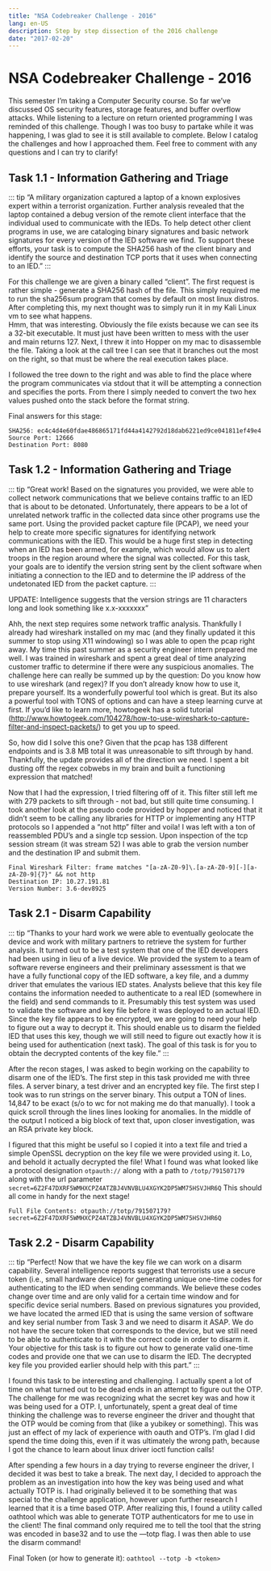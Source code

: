 ```yaml
---
title: "NSA Codebreaker Challenge - 2016"
lang: en-US
description: Step by step dissection of the 2016 challenge 
date: "2017-02-20"
---
```

# NSA Codebreaker Challenge - 2016
This semester I’m taking a Computer Security course. So far we’ve discussed OS security features, storage features, and buffer overflow attacks.  While listening to a lecture on return oriented programming I was reminded of this challenge. Though I was too busy to partake while it was happening, I was glad to see it is still available to complete. Below I catalog the challenges and how I approached them. Feel free to comment with any questions and I can try to clarify!

## Task 1.1 - Information Gathering and Triage
::: tip
“A military organization captured a laptop of a known explosives expert within a terrorist organization.  Further analysis revealed that the laptop contained a debug version of the remote client interface that the individual used to communicate with the IEDs. To help detect other client programs in use, we are cataloging binary signatures and basic network signatures for every version of the IED software we find. To support these efforts, your task is to compute the SHA256 hash of the client binary and identify the source and destination TCP ports that it uses when connecting to an IED.”
:::


For this challenge we are given a binary called “client”.  The first request is rather simple - generate a SHA256 hash of the file. This simply required me to run the sha256sum program that comes by default on most linux distros.  After completing this, my next thought was to simply run it in my Kali Linux vm to see what happens.   
Hmm, that was interesting. Obviously the file exists because we can see its a 32-bit executable.  It must just have been written to mess with the user and main returns 127.  Next, I threw it into Hopper on my mac to disassemble the file.  Taking a look at the call tree I can see that it branches out the most on the right, so that must be where the real execution takes place.  



I followed the tree down to the right and was able to find the place where the program communicates via stdout that it will be attempting a connection and specifies the ports.  From there I simply needed to convert the two hex values pushed onto the stack before the format string.  




Final answers for this stage: 

    SHA256: ec4c4d4e60fdae486865171fd44a4142792d18dab6221ed9ce041811ef49e4
    Source Port: 12666
    Destination Port: 8080

## Task 1.2 - Information Gathering and Triage
::: tip
“Great work! Based on the signatures you provided, we were able to collect network communications that we believe contains traffic to an IED that is about to be detonated. Unfortunately, there appears to be a lot of unrelated network traffic in the collected data since other programs use the same port. Using the provided packet capture file (PCAP), we need your help to create more specific signatures for identifying network communications with the IED. This would be a huge first step in detecting when an IED has been armed, for example, which would allow us to alert troops in the region around where the signal was collected. For this task, your goals are to identify the version string sent by the client software when initiating a connection to the IED and to determine the IP address of the undetonated IED from the packet capture.
:::

UPDATE: Intelligence suggests that the version strings are 11 characters long and look something like x.x-xxxxxxx”

Ahh, the next step requires some network traffic analysis. Thankfully I already had wireshark installed on my mac (and they finally updated it this summer to stop using X11 windowing) so I was able to open the pcap right away.  My time this past summer as a security engineer intern prepared me well. I was trained in wireshark and spent a great deal of time analyzing customer traffic to determine if there were any suspicious anomalies.  The challenge here can really be summed up by the question: Do you know how to use wireshark (and regex)?  If you don’t already know how to use it, prepare yourself.  Its a wonderfully powerful tool which is great. But its also a powerful tool with TONS of options and can have a steep learning curve at first.  If you’d like to learn more, howtogeek has a solid tutorial (http://www.howtogeek.com/104278/how-to-use-wireshark-to-capture-filter-and-inspect-packets/) to get you up to speed.

So, how did I solve this one?  Given that the pcap has 138 different endpoints and is 3.8 MB total it was unreasonable to sift through by hand.  Thankfully, the update provides all of the direction we need. I spent a bit dusting off the regex cobwebs in my brain and built a functioning expression that matched! 

Now that I had the expression, I tried filtering off of it. This filter still left me with 279 packets to sift through - not bad, but still quite time consuming.  I took another look at the pseudo code provided by hopper and noticed that it didn’t seem to be calling any libraries for HTTP or implementing any HTTP protocols so I appended a “not http” filter and voila! I was left with a ton of reassembled PDU’s and a single tcp session.  Upon inspection of the tcp session stream (it was stream 52) I was able to grab the version number and the destination IP and submit them. 

    Final Wireshark Filter: frame matches "[a-zA-Z0-9]\.[a-zA-Z0-9][-][a-zA-Z0-9]{7}" && not http
    Destination IP: 10.27.191.81
    Version Number: 3.6-dev8925


## Task 2.1 - Disarm Capability

::: tip
“Thanks to your hard work we were able to eventually geolocate the device and work with military partners to retrieve the system for further analysis. It turned out to be a test system that one of the IED developers had been using in lieu of a live device. We provided the system to a team of software reverse engineers and their preliminary assessment is that we have a fully functional copy of the IED software, a key file, and a dummy driver that emulates the various IED states. Analysts believe that this key file contains the information needed to authenticate to a real IED (somewhere in the field) and send commands to it. Presumably this test system was used to validate the software and key file before it was deployed to an actual IED. Since the key file appears to be encrypted, we are going to need your help to figure out a way to decrypt it. This should enable us to disarm the fielded IED that uses this key, though we will still need to figure out exactly how it is being used for authentication (next task). The goal of this task is for you to obtain the decrypted contents of the key file.”
:::

After the recon stages, I was asked to begin working on the capability to disarm one of the IED’s. The first step in this task provided me with three files. A server binary, a test driver and an encrypted key file. The first step I took was to run strings on the server binary.  This output a TON of lines.  14,847 to be exact (s/o to wc for not making me do that manually). I took a quick scroll through the lines lines looking for anomalies. In the middle of the output I noticed a big block of text that, upon closer investigation, was an RSA private key block. 

I figured that this might be useful so I copied it into a text file and tried a simple OpenSSL decryption on the key file we were provided using it. Lo, and behold it actually decrypted the file! What I found was what looked like a protocol designation ```otpauth://``` along with a path to ```/totp/791507179``` along with the url parameter ```secret=6Z2F47DXRF5WMHXCPZ4ATZBJ4VNVBLU4XGYK2DP5WM75HSVJHR6Q```  This should all come in handy for the next stage!  

    Full File Contents: otpauth://totp/791507179?secret=6Z2F47DXRF5WMHXCPZ4ATZBJ4VNVBLU4XGYK2DP5WM75HSVJHR6Q
 

## Task 2.2 - Disarm Capability

::: tip
“Perfect! Now that we have the key file we can work on a disarm capability. Several intelligence reports suggest that terrorists use a secure token (i.e., small hardware device) for generating unique one-time codes for authenticating to the IED when sending commands. We believe these codes change over time and are only valid for a certain time window and for specific device serial numbers. Based on previous signatures you provided, we have located the armed IED that is using the same version of software and key serial number from Task 3 and we need to disarm it ASAP. We do not have the secure token that corresponds to the device, but we still need to be able to authenticate to it with the correct code in order to disarm it. Your objective for this task is to figure out how to generate valid one-time codes and provide one that we can use to disarm the IED. The decrypted key file you provided earlier should help with this part.”
:::

I found this task to be interesting and challenging.  I actually spent a lot of time on what turned out to be dead ends in an attempt to figure out the OTP. The challenge for me was recognizing what the secret key was and how it was being used for a OTP.  I, unfortunately, spent a great deal of time thinking the challenge was to reverse engineer the driver and thought that the OTP would be coming from that (like a yubikey or something).  This was just an effect of my lack of experience with oauth and OTP’s.  I’m glad I did spend the time doing this, even if it was ultimately the wrong path, because I got the chance to learn about linux driver ioctl function calls!  

After spending a few hours in a day trying to reverse engineer the driver, I decided it was best to take a break.  The next day, I decided to approach the problem as an investigation into how the key was being used and what actually TOTP is. I had originally believed it to be something that was special to the challenge application, however upon further research I learned that it is a time based OTP. After realizing this, I found a utility called oathtool which was able to generate TOTP authenticators for me to use in the client!  The final command only required me to tell the tool that the string was encoded in base32 and to use the —totp flag.  I was then able to use the disarm command!

Final Token (or how to generate it): ```oathtool --totp -b <token> ```
